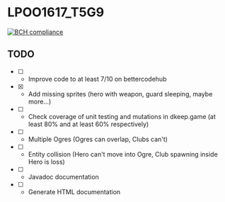 # LPOO1617_T5G9
[![BCH compliance](https://bettercodehub.com/edge/badge/davidreis97/LPOO1617_T5G9)](https://bettercodehub.com/)


## TODO
* [ ] - Improve code to at least 7/10 on bettercodehub
* [x] - Add missing sprites (hero with weapon, guard sleeping, maybe more...)
* [ ] - Check coverage of unit testing and mutations in dkeep.game (at least 80% and at least 60% respectively)
* [ ] - Multiple Ogres (Ogres can overlap, Clubs can't)
* [ ] - Entity collision (Hero can't move into Ogre, Club spawning inside Hero is loss)
* [ ] - Javadoc documentation
* [ ] - Generate HTML documentation
